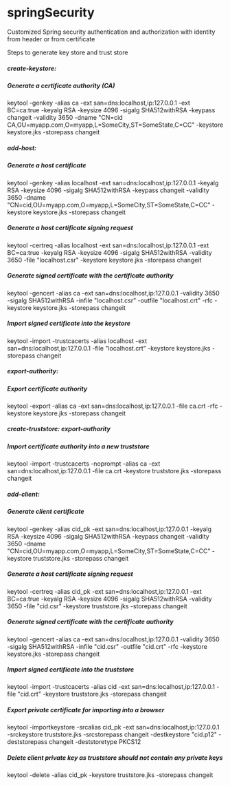 # springSecurity
Customized Spring security authentication and authorization with identity from header or from certificate

Steps to generate key store and trust store

##### create-keystore:
##### Generate a certificate authority (CA)
keytool -genkey -alias ca -ext san=dns:localhost,ip:127.0.0.1 -ext BC=ca:true -keyalg RSA -keysize 4096 -sigalg SHA512withRSA -keypass changeit -validity 3650 -dname "CN=cid CA,OU=myapp.com,O=myapp,L=SomeCity,ST=SomeState,C=CC" -keystore keystore.jks -storepass changeit

##### add-host:
##### Generate a host certificate
keytool -genkey -alias localhost -ext san=dns:localhost,ip:127.0.0.1  -keyalg RSA -keysize 4096 -sigalg SHA512withRSA -keypass changeit -validity 3650 -dname "CN=cid,OU=myapp.com,O=myapp,L=SomeCity,ST=SomeState,C=CC" -keystore keystore.jks -storepass changeit

##### Generate a host certificate signing request
keytool -certreq -alias localhost -ext san=dns:localhost,ip:127.0.0.1 -ext BC=ca:true -keyalg RSA -keysize 4096 -sigalg SHA512withRSA -validity 3650 -file "localhost.csr" -keystore keystore.jks -storepass changeit

##### Generate signed certificate with the certificate authority
keytool -gencert -alias ca -ext san=dns:localhost,ip:127.0.0.1 -validity 3650 -sigalg SHA512withRSA -infile "localhost.csr" -outfile "localhost.crt" -rfc -keystore keystore.jks -storepass changeit

##### Import signed certificate into the keystore
keytool -import -trustcacerts -alias localhost -ext san=dns:localhost,ip:127.0.0.1 -file "localhost.crt" -keystore keystore.jks -storepass changeit

##### export-authority:
##### Export certificate authority
keytool -export -alias ca -ext san=dns:localhost,ip:127.0.0.1 -file ca.crt -rfc -keystore keystore.jks -storepass changeit

##### create-truststore: export-authority
##### Import certificate authority into a new truststore
keytool -import -trustcacerts -noprompt -alias ca -ext san=dns:localhost,ip:127.0.0.1 -file ca.crt -keystore truststore.jks -storepass changeit

##### add-client:
##### Generate client certificate
keytool -genkey -alias cid_pk -ext san=dns:localhost,ip:127.0.0.1 -keyalg RSA -keysize 4096 -sigalg SHA512withRSA -keypass changeit -validity 3650 -dname "CN=cid,OU=myapp.com,O=myapp,L=SomeCity,ST=SomeState,C=CC" -keystore truststore.jks -storepass changeit

##### Generate a host certificate signing request
keytool -certreq -alias cid_pk -ext san=dns:localhost,ip:127.0.0.1 -ext  BC=ca:true -keyalg RSA -keysize 4096 -sigalg SHA512withRSA -validity 3650 -file "cid.csr" -keystore truststore.jks -storepass changeit
##### Generate signed certificate with the certificate authority
keytool -gencert -alias ca -ext san=dns:localhost,ip:127.0.0.1 -validity 3650 -sigalg SHA512withRSA -infile "cid.csr" -outfile "cid.crt" -rfc -keystore keystore.jks -storepass changeit
##### Import signed certificate into the truststore
keytool -import -trustcacerts -alias cid -ext san=dns:localhost,ip:127.0.0.1 -file "cid.crt" -keystore truststore.jks -storepass changeit
##### Export private certificate for importing into a browser
keytool -importkeystore -srcalias cid_pk -ext san=dns:localhost,ip:127.0.0.1 -srckeystore truststore.jks -srcstorepass changeit -destkeystore "cid.p12" -deststorepass changeit -deststoretype PKCS12
##### Delete client private key as truststore should not contain any private keys
keytool -delete -alias cid_pk -keystore truststore.jks -storepass changeit



